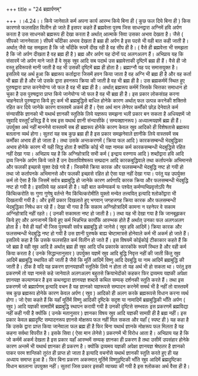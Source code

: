 +++
title = "24 ब्रह्मार्पणम्"

+++
।।4.24।। किये जानेवाले कर्म अपना कार्य आरम्भ किये बिना ही ( कुछ फल दिये
बिना ही ) किस कारणसे फलसहित विलीन हो जाते हैं इसपर कहते हैं ब्रह्मवेत्ता
पुरुष जिस साधनद्वारा अग्निमें हवि अर्पण करता है उस साधनको ब्रह्मरूप ही
देखा करता है अर्थात् आत्माके सिवा उसका अभाव देखता है। जैसे ( सीपको
जाननेवाला ) सीपमें चाँदीका अभाव देखता है ब्रह्म ही अर्पण है इस पदसे भी
वही बात कही जाती है। अर्थात् जैसे यह समझता है कि जो चाँदीके रूपमें दीख
रही है वह सीप ही है। ( वैसे ही ब्रह्मवेत्ता भी समझता है कि जो अर्पण
दीखता है वह ब्रह्म ही है ) ब्रह्म और अर्पण यह दोनों पद अलगअलग हैं।
अभिप्राय यह कि संसारमें जो अर्पण माने जाते हैं वे स्रुक् स्रुव आदि सब
पदार्थ उस ब्रह्मवेत्ताकी दृष्टिमें ब्रह्म ही हैं। वैसे ही जो वस्तु
हविरूपसे मानी जाती है वह भी उसकी दृष्टिमें ब्रह्म ही होता है।
ब्रह्माग्नौ यह पद समासयुक्त है। इसलिये यह अर्थ हुआ कि ब्रह्मरूप
कर्ताद्वारा जिसमें हवन किया जाता है वह अग्नि भी ब्रह्म ही है और वह कर्ता
भी ब्रह्म ही है और जो उसके द्वारा हवनरूप क्रिया की जाती है वह भी ब्रह्म
ही है। उस ब्रह्मकर्ममें स्थित हुए पुरुषद्वारा प्राप्त करनेयोग्य जो फल है
वह भी ब्रह्म ही है। अर्थात् ब्रह्मरूप कर्ममें जिसके चित्तका समाधान हो
चुका है उस पुरुषद्वारा प्राप्त किये जानेयोग्य जो फल है वह भी ब्रह्म ही
है। इस प्रकार लोकसंग्रह करना चाहनेवाले पुरुषद्वारा किये हुए कर्म भी
ब्रह्मबुद्धिसे बाधित होनेके कारण अर्थात् फल उत्पन्न करनेकी शक्तिसे रहित
कर दिये जानेके कारण वास्तवमें अकर्म ही हैं। ऐसा अर्थ मान लेनेपर कर्मोंको
छोड़ देनेवाले कर्म संन्यासीके ज्ञानको भी यथार्थ ज्ञानकी स्तुतिके लिये
यज्ञरूप समझना भली प्रकार बन सकता है अधियज्ञमें जो स्रुवादि वस्तुएँ
प्रसिद्ध हैं वे सब इस यथार्थ ज्ञानी संन्यासीके ( सम्यक्ज्ञानरूप )
अध्यात्मयज्ञमें ब्रह्म ही हैं। उपर्युक्त अर्थ नहीं माननेसे वास्तवमें सब
ही ब्रह्मरूप होनेके कारण केवल स्रुव आदिको ही विशेषतासे ब्रह्मरूप बतलाना
व्यर्थ होगा। सुतरां यह सब कुछ ब्रह्म ही है इस प्रकार समझनेवाले ज्ञानीके
लिये वास्तवमें सब कर्मोंका अभाव ही हो जाता है। तथा उसके अन्तःकरणमें (
क्रिया फल आदि ) कारकसम्बन्धी भेदबुद्धिका अभाव होनेके कारण भी यही सिद्ध
होता है क्योंकि कोई भी यज्ञ नामक कर्म कारकसम्बन्धी भेदबुद्धिसे रहित नहीं
देखा गया। अभिप्राय यह है कि अग्निहोत्रादि सभी कर्म ( इन्द्राय वरुणाय आदि
) शब्दोंद्वारा हवि आदि द्रव्य जिनके अर्पण किये जाते हैं उन देवताविशेषरूप
सम्प्रदान आदि कारकबुद्धिवाले तथा कर्तापनके अभिमानसे और फलकी इच्छासे
युक्त देखे गये हैं। जिसमेंसे क्रिया कारक और फलसम्बन्धी भेदबुद्धि नष्ट हो
गयी हो तथा जो कर्तापनके अभिमानसे और फलकी इच्छासे रहित हो ऐसा यज्ञ नहीं
देखा गया। परंतु यह उपर्युक्त कर्म तो ऐसा है कि जिसमें सर्वत्र
ब्रह्मबुद्धि हो जानेके कारण अर्पणादि कारक क्रिया और फलसम्बन्धी भेदबुद्धि
नष्ट हो गयी है। इसलिये यह अकर्म ही है। यही बात कर्मण्यकर्म यः पश्येत्
कर्मण्यभिप्रवृत्तोऽपि नैव किंचित्करोति सः गुणा गुणेषु वर्तन्ते नैव
किंचित्करोमीति युक्तो मन्येत तत्त्ववित् इत्यादि श्लोकोंद्वारा भी दिखलायी
गयी है। और इसी प्रकार दिखलाते हुए भगवान् जगहजगह क्रिया कारक और
फलसम्बन्धी भेदबुद्धिका निषेध कर रहे हैं। देखा भी गया है कि सकाम
अग्निहोत्रादिमें कामना न रहनेपर वे सकाम अग्निहोत्रादि नहीं रहते। ( उनकी
सकामता नष्ट हो जाती है। ) तथा यह भी देखा गया है कि जानबूझकर किये हुए और
अनजानमें किये हुए कर्म भिन्नभिन्न कार्योंके आरम्भक होते हैं अर्थात् उनका
फल अलगअलग होता है। वैसे ही यहाँ भी जिस पुरुषकी सर्वत्र ब्रह्मबुद्धि हो
जानेसे ( स्रुव हवि आदिमें ) क्रिया कारक और फलसम्बन्धी भेदबुद्धि नष्ट हो
गयी है उस ज्ञानी पुरुषके बाह्य चेष्टामात्रसे होनेवाले कर्म भी अकर्म हो
जाते हैं। इसलिये कहा है कि उसके फलसहित कर्म विलीन हो जाते हैं। इस
विषयमें कोईकोई टीकाकार कहते हैं कि जो ब्रह्म है वही स्रुव आदि है अर्थात्
ब्रह्म ही स्रुव आदि पाँच प्रकारके कारकोंके रूपमें स्थित है और वही कर्म
किया करता है ( उनके सिद्धान्तानुसार ) उपर्युक्त यज्ञमें स्रुव आदि बुद्धि
निवृत्त नहीं की जाती किंतु स्रुव आदिमें ब्रह्मबुद्धि स्थापित की जाती है
जैसे कि मूर्ति आदिमें विष्णु आदि देवबुद्धि या नाम आदिमें ब्रह्मबुद्धि की
जाती है। ठीक है यदि यह प्रकरण ज्ञानयज्ञकी स्तुतिके लिये न होता तो यह
अर्थ भी हो सकता था। परंतु इस प्रकरणमें तो यज्ञ नामसे कहे जानेवाले अलगअलग
बहुतसे क्रियाभेदोंको कहकर फिर द्रव्यमय यज्ञकी अपेक्षा ज्ञानयज्ञ कल्याणकर
है इस कथनद्वारा ज्ञानयज्ञ शब्दसे कथित सम्यक् दर्शनकी स्तुति करते हैं।
तथा इस प्रकरणमें जो ब्रह्मार्पणम् इत्यादि वचन है यह ज्ञानको यज्ञरूपसे
सम्पादन करनेमें समर्थ भी है नहीं तो वास्तवमें सब कुछ ब्रह्मरूप होनेके
कारण केवल अर्पण ( स्रुव ) आदिको ही अलग करके ब्रह्मरूपसे विधान करना
व्यर्थ होगा। जो ऐसा कहते हैं कि यहाँ मूर्तिमें विष्णु आदिकी दृष्टिके
सदृश या नामादिमें ब्रह्मबुद्धिकी भाँति अर्पण ( स्रुव ) आदि यज्ञकी
सामग्रीमें ब्रह्मबुद्धि स्थापन करायी गयी है उनकी दृष्टिसे सम्भवतः इस
प्रकरणमें ब्रह्मविद्या नहीं कही गयी है क्योंकि ( उनके मतानुसार ) ज्ञानका
विषय स्रुव आदि यज्ञकी सामग्री ही है ब्रह्म नहीं। इस प्रकार केवल
ब्रह्मदृष्टि सम्पादनरूप ज्ञानसे मोक्षरूप फल नहीं मिल सकता और यहाँ (
स्पष्ट ही ) यह कहा है कि उसके द्वारा प्राप्त किया जानेवाला फल ब्रह्म ही
है फिर बिना यथार्थ ज्ञानके मोक्षरूप फल मिलता है यह कहना सर्वथा विपरीत
है। इसके सिवा ( ऐसा मान लेनेसे ) प्रकरणमें भी विरोध आता है। अभिप्राय यह
है कि जो कर्ममें अकर्म देखता है इस प्रकार यहाँ आरम्भमें सम्यक् ज्ञानका
ही प्रकरण है तथा उसीमें उपसंहार होनेके कारण अन्तमें भी यथार्थ ज्ञानका ही
प्रकरण है। क्योंकि द्रव्यमय यज्ञकी अपेक्षा ज्ञानयज्ञ श्रेष्ठतर है
ज्ञानको पाकर परम शान्तिको तुरंत ही प्राप्त हो जाता है इत्यादि वचनोंसे
यथार्थ ज्ञानकी स्तुति करते हुए ही यह अध्याय समाप्त हुआ है। फिर बिना
प्रकरण अकस्मात् मूर्तिमें विष्णुदृष्टिकी भाँति स्रुव आदिमें
ब्रह्मदृष्टिका विधान बतलाना उपयुक्त नहीं। सुतरां जिस प्रकार इसकी
व्याख्या की गयी है इस श्लोकका अर्थ वैसा ही है।
